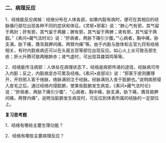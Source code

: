 ### 二、病理反应

1．经络能反应病候：经络分布在人体各部，如果内脏有病时，便可在其相应的经脉循行部位出现各种不同的症状和体征。《灵枢•邪客》说：“肺心气有邪，其气留于两肘；肝有邪，其气留于两腋；脾有邪，其气留于两髀；肾有邪，其气留于两腘。”《素问•藏气法时论》说：“肝病者，两胁下痛引少腹。”“心病者，胸中痛，胁支满，胁下痛，膺背肩胛间痛，两臂内痛”等。由于内脏与肢体和五官九窍有经络相关，有时内脏疾病还可以在头面五官等部位出现反应。如心火上炎可致舌部生疮；肝火升腾可致两眼肿赤；肾气虚时，可出现耳聋耳鸣等等。

2．经络能传注病邪：人体处在病理状态下，经络是病邪传递的途径，经脉病可传入内脏；反之，内脏病变亦可累及经络。《素问•皮部论》说：“邪客于皮则腠理开，开则邪入客于络脉，络脉满则注于经脉。经脉满则入舍于脏腑也。”说明病邪侵入皮毛之后，通过经络内侵脏腑，使某些脏腑发生病变。《素问•藏气法时论》说：“肝病者，两胁下痛引少腹”、“心病者，胸中痛，胁支满，胁下痛，膺背肩胛间痛，两臂内痛”，说明当脏腑发生病变时，可反应到体表所属的经脉的一定部位上。

**复习思考题**

1．经络有哪些主要生理功能？

2．经络有哪些主要病理反应？